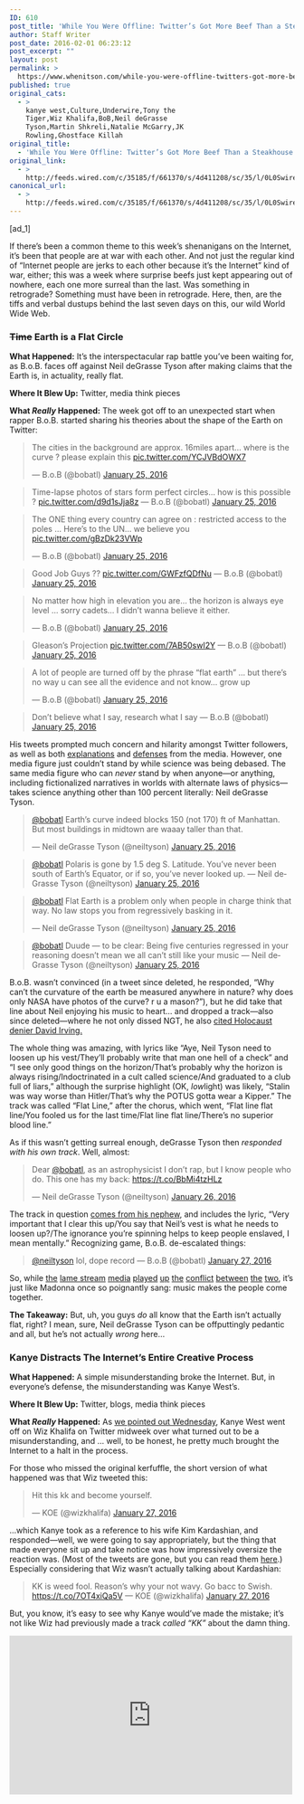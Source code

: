 ```yaml
---
ID: 610
post_title: 'While You Were Offline: Twitter’s Got More Beef Than a Steakhouse'
author: Staff Writer
post_date: 2016-02-01 06:23:12
post_excerpt: ""
layout: post
permalink: >
  https://www.whenitson.com/while-you-were-offline-twitters-got-more-beef-than-a-steakhouse/
published: true
original_cats:
  - >
    kanye west,Culture,Underwire,Tony the
    Tiger,Wiz Khalifa,BoB,Neil deGrasse
    Tyson,Martin Shkreli,Natalie McGarry,JK
    Rowling,Ghostface Killah
original_title:
  - 'While You Were Offline: Twitter’s Got More Beef Than a Steakhouse'
original_link:
  - >
    http://feeds.wired.com/c/35185/f/661370/s/4d411208/sc/35/l/0L0Swired0N0C20A160C0A10Cinternet0Eweek0E560C/story01.htm
canonical_url:
  - >
    http://feeds.wired.com/c/35185/f/661370/s/4d411208/sc/35/l/0L0Swired0N0C20A160C0A10Cinternet0Eweek0E560C/story01.htm
---
```

 [ad_1]
<br><div id=""><p>If there’s been a common theme to this week’s shenanigans on the Internet, it’s been that people are at war with each other. And not just the regular kind of “Internet people are jerks to each other because it’s the Internet” kind of war, either; this was a week where surprise beefs just kept appearing out of nowhere, each one more surreal than the last. Was something in retrograde? Something must have been in retrograde. Here, then, are the tiffs and verbal dustups behind the last seven days on this, our wild World Wide Web.</p>
<h3><del>Time</del> Earth is a Flat Circle</h3>
<p><strong>What Happened:</strong> It’s the interspectacular rap battle you’ve been waiting for, as B.o.B. faces off against Neil deGrasse Tyson after making claims that the Earth is, in actuality, really flat.</p>
<p><strong>Where It Blew Up:</strong> Twitter, media think pieces</p>
<p><strong>What <em>Really</em> Happened:</strong> The week got off to an unexpected start when rapper B.o.B. started sharing his theories about the shape of the Earth on Twitter:</p>
<blockquote class="twitter-tweet" lang="en" readability="6.6666666666667">
<p dir="ltr" lang="en">The cities in the background are approx. 16miles apart… where is the curve ? please explain this <a href="https://t.co/YCJVBdOWX7">pic.twitter.com/YCJVBdOWX7</a></p>
<p>— B.o.B (@bobatl) <a href="https://twitter.com/bobatl/status/691411463051804676">January 25, 2016</a></p></blockquote>

<blockquote class="twitter-tweet" lang="en" readability="4.8540145985401"><p>Time-lapse photos of stars form perfect circles… how is this possible ? <a href="https://t.co/d9d1sJja8z">pic.twitter.com/d9d1sJja8z</a> — B.o.B (@bobatl) <a href="https://twitter.com/bobatl/status/691415260134158336">January 25, 2016</a></p></blockquote>

<blockquote class="twitter-tweet" lang="en" readability="6.876404494382">
<p dir="ltr" lang="en">The ONE thing every country can agree on : restricted access to the poles … Here’s to the UN… we believe you <a href="https://t.co/gBzDk23VWp">pic.twitter.com/gBzDk23VWp</a></p>
<p>— B.o.B (@bobatl) <a href="https://twitter.com/bobatl/status/691417634584199169">January 25, 2016</a></p></blockquote>

<blockquote class="twitter-tweet" lang="en" readability="3.0697674418605"><p>Good Job Guys ?? <a href="https://t.co/GWFzfQDfNu">pic.twitter.com/GWFzfQDfNu</a> — B.o.B (@bobatl) <a href="https://twitter.com/bobatl/status/691420354699354113">January 25, 2016</a></p></blockquote>

<blockquote class="twitter-tweet" lang="en" readability="8.1377245508982">
<p dir="ltr" lang="en">No matter how high in elevation you are… the horizon is always eye level … sorry cadets… I didn’t wanna believe it either.</p>
<p>— B.o.B (@bobatl) <a href="https://twitter.com/bobatl/status/691422284205178880">January 25, 2016</a></p></blockquote>

<blockquote class="twitter-tweet" lang="en" readability="3.0697674418605"><p>Gleason’s Projection <a href="https://t.co/7AB50swI2Y">pic.twitter.com/7AB50swI2Y</a> — B.o.B (@bobatl) <a href="https://twitter.com/bobatl/status/691425299406286848">January 25, 2016</a></p></blockquote>

<blockquote class="twitter-tweet" lang="en" readability="8.1724137931034">
<p dir="ltr" lang="en">A lot of people are turned off by the phrase “flat earth” … but there’s no way u can see all the evidence and not know… grow up</p>
<p>— B.o.B (@bobatl) <a href="https://twitter.com/bobatl/status/691439089543880704">January 25, 2016</a></p></blockquote>

<blockquote class="twitter-tweet" lang="en" readability="5.6666666666667"><p>Don’t believe what I say, research what I say — B.o.B (@bobatl) <a href="https://twitter.com/bobatl/status/691469676119982080">January 25, 2016</a></p></blockquote>

<p>His tweets prompted much concern and hilarity amongst Twitter followers, as well as both <a href="http://motherboard.vice.com/read/why-is-the-flat-earth-conspiracy-still-a-thing-b-o-b-neil-degrasse-tyson">explanations</a> and <a href="http://www.theatlantic.com/science/archive/2016/01/flat-earth-bob-outside-physicist/431583/">defenses</a> from the media. However, one media figure just couldn’t stand by while science was being debased. The same media figure who can <em>never</em> stand by when anyone—or anything, including fictionalized narratives in worlds with alternate laws of physics—takes science anything other than 100 percent literally: Neil deGrasse Tyson.</p>
<blockquote class="twitter-tweet" lang="en" readability="7.85">
<p dir="ltr" lang="en"><a href="https://twitter.com/bobatl">@bobatl</a> Earth’s curve indeed blocks 150 (not 170) ft of Manhattan. But most buildings in midtown are waaay taller than that.</p>
<p>— Neil deGrasse Tyson (@neiltyson) <a href="https://twitter.com/neiltyson/status/691647814338629632">January 25, 2016</a></p></blockquote>

<blockquote class="twitter-tweet" lang="en" readability="7.8810810810811"><p><a href="https://twitter.com/bobatl">@bobatl</a> Polaris is gone by 1.5 deg S. Latitude. You’ve never been south of Earth’s Equator, or if so, you’ve never looked up. — Neil deGrasse Tyson (@neiltyson) <a href="https://twitter.com/neiltyson/status/691650342363209729">January 25, 2016</a></p></blockquote>

<blockquote class="twitter-tweet" lang="en" readability="7.8370786516854">
<p dir="ltr" lang="en"><a href="https://twitter.com/bobatl">@bobatl</a> Flat Earth is a problem only when people in charge think that way. No law stops you from regressively basking in it.</p>
<p>— Neil deGrasse Tyson (@neiltyson) <a href="https://twitter.com/neiltyson/status/691652747674980355">January 25, 2016</a></p></blockquote>

<blockquote class="twitter-tweet" lang="en" readability="6.1297297297297"><p><a href="https://twitter.com/bobatl">@bobatl</a> Duude — to be clear: Being five centuries regressed in your reasoning doesn’t mean we all can’t still like your music — Neil deGrasse Tyson (@neiltyson) <a href="https://twitter.com/neiltyson/status/691655467978919936">January 25, 2016</a></p></blockquote>

<p>B.o.B. wasn’t convinced (in a tweet since deleted, he responded, “Why can’t the curvature of the earth be measured anywhere in nature? why does only NASA have photos of the curve? r u a mason?”), but he did take that line about Neil enjoying his music to heart… and dropped a track—also since deleted—where he not only dissed NGT, he also <a href="http://gawker.com/b-o-b-just-started-a-rap-war-with-neil-degrasse-tyson-1755122840">cited Holocaust denier David Irving.</a></p>
<p>The whole thing was amazing, with lyrics like “Aye, Neil Tyson need to loosen up his vest/They’ll probably write that man one hell of a check” and “I see only good things on the horizon/That’s probably why the horizon is always rising/Indoctrinated in a cult called science/And graduated to a club full of liars,” although the surprise highlight (OK, <em>low</em>light) was likely, “Stalin was way worse than Hitler/That’s why the POTUS gotta wear a Kipper.” The track was called “Flat Line,” after the chorus, which went, “Flat line flat line/You fooled us for the last time/Flat line flat line/There’s no superior blood line.”</p>
<p>As if this wasn’t getting surreal enough, deGrasse Tyson then <em>responded with his own track</em>. Well, almost:</p>
<blockquote class="twitter-tweet" lang="en" readability="8.1085714285714">
<p dir="ltr" lang="en">Dear <a href="https://twitter.com/bobatl">@bobatl</a>, as an astrophysicist I don’t rap, but I know people who do. This one has my back: <a href="https://t.co/BbMi4tzHLz">https://t.co/BbMi4tzHLz</a></p>
<p>— Neil deGrasse Tyson (@neiltyson) <a href="https://twitter.com/neiltyson/status/692122189143875586">January 26, 2016</a></p></blockquote>
<p>The track in question <a href="https://twitter.com/Mr_Tyson/status/692103954424074241">comes from his nephew</a>, and includes the lyric, “Very important that I clear this up/You say that Neil’s vest is what he needs to loosen up?/The ignorance you’re spinning helps to keep people enslaved, I mean mentally.” Recognizing game, B.o.B. de-escalated things:  </p>
<blockquote class="twitter-tweet" lang="en" data-conversation="none" readability="4.15625"><p><a href="https://twitter.com/neiltyson">@neiltyson</a> lol, dope record — B.o.B (@bobatl) <a href="https://twitter.com/bobatl/status/692377433325060096">January 27, 2016</a></p></blockquote>

<p>So, while <a href="http://www.huffingtonpost.com/entry/bob-says-earth-is-flat-neil-degrasse-tyson_us_56a65171e4b0d8cc109abcb7">the</a> <a href="http://www.someecards.com/entertainment/celebrities/bob-flat-earth-truther/">lame stream</a> <a href="edition.cnn.com/2016/01/26/entertainment/rapper-bob-earth-flat-theory/index.html">media</a> <a href="https://www.washingtonpost.com/news/reliable-source/wp/2016/01/27/nasa-isnt-going-to-touch-b-o-b-s-flat-earth-rant/">played</a> <a href="http://www.npr.org/sections/thetwo-way/2016/01/26/464474518/neil-degrasse-tyson-gets-into-a-rap-battle-with-b-o-b-over-flat-earth-theory">up</a> <a href="http://www.nytimes.com/2016/01/27/arts/music/rapper-bob-insists-earth-is-flat-take-that-neil-degrasse-tyson.html?_r=0">the</a> <a href="http://www.theverge.com/2016/1/26/10832534/bob-neil-degrasse-tyson-diss-track-flat-earth">conflict</a> <a href="http://www.theguardian.com/music/2016/jan/26/flat-earth-rapper-bob-neil-degrasse-tyson-diss-track">between</a> <a href="http://time.com/4197726/flat-earth-tyson-bob-twitter-feud/">the</a> <a href="http://www.vulture.com/2016/01/bob-dropped-a-neil-degrasse-tyson-diss-track.html">two</a>, it’s just like Madonna once so poignantly sang: music makes the people come together.</p>
<p><strong>The Takeaway:</strong> But, uh, you guys <em>do</em> all know that the Earth isn’t actually flat, right? I mean, sure, Neil deGrasse Tyson can be offputtingly pedantic and all, but he’s not actually <em>wrong</em> here…</p>
<h3>Kanye Distracts The Internet’s Entire Creative Process</h3>
<p><strong>What Happened:</strong> A simple misunderstanding broke the Internet. But, in everyone’s defense, the misunderstanding was Kanye West’s.</p>
<p><strong>Where It Blew Up:</strong> Twitter, blogs, media think pieces</p>
<p><strong>What <em>Really</em> Happened:</strong> As <a href="http://www.wired.com/2016/01/twitter-moments-matters-kanye-rant/">we pointed out Wednesday</a>, Kanye West went off on Wiz Khalifa on Twitter midweek over what turned out to be a misunderstanding, and … well, to be honest, he pretty much brought the Internet to a halt in the process.</p>
<p>For those who missed the original kerfuffle, the short version of what happened was that Wiz tweeted this:</p>
<blockquote class="twitter-tweet" lang="en" readability="6.1971830985915">
<p dir="ltr" lang="en">Hit this kk and become yourself.</p>
<p>— KOE (@wizkhalifa) <a href="https://twitter.com/wizkhalifa/status/692334374759616512">January 27, 2016</a></p></blockquote>
<p>…which Kanye took as a reference to his wife Kim Kardashian, and responded—well, we were going to say appropriately, but the thing that made everyone sit up and take notice was how impressively oversize the reaction was. (Most of the tweets are gone, but you can read them <a href="http://www.wired.com/2016/01/twitter-moments-matters-kanye-rant/" target="_blank">here</a>.) Especially considering that Wiz wasn’t actually talking about Kardashian: </p>
<blockquote class="twitter-tweet" lang="en" readability="4.8503937007874"><p>KK is weed fool. Reason’s why your not wavy. Go bacc to Swish. <a href="https://t.co/7OT4xiQa5V">https://t.co/7OT4xiQa5V</a> — KOE (@wizkhalifa) <a href="https://twitter.com/wizkhalifa/status/692423417874796544">January 27, 2016</a></p></blockquote>

<p>But, you know, it’s easy to see why Kanye would’ve made the mistake; it’s not like Wiz had previously made a track <em>called “KK”</em> about the damn thing.</p>
<p><iframe width="500" height="281" src="https://www.youtube.com/embed/Cp0d3-MQN_w?feature=oembed" frameborder="0" allowfullscreen=""/></p>
<p>Oh. Never mind.</p>
<p>Anyway, in retrospect, what’s amazing about Ye’s rant isn’t the rant itself, but everything that followed, as the Internet tried to come to terms with what had happened. As <a href="http://www.xxlmag.com/news/2016/01/kanye-west-wiz-khalifa-beef-memes/">parts of the rant became immediate memes</a> and <a href="http://www.buzzfeed.com/alexisnedd/which-kanye-tweet-are-you#.rf0rWoLM7"><em>BuzzFeed</em> quiz fodder</a>, the Internet sought to place what had just happened into context. <a href="http://www.theguardian.com/music/2016/jan/27/kanye-west-wiz-khalifa-twitter-feud-creative-process-distraction">Was Kanye thinking deeply about the big subjects</a>? Perhaps <a href="http://www.vox.com/2016/1/27/10854122/kanye-west-wiz-khalifa-twitter-explained">Vox could explain things to readers who had no idea what was going on</a>. Or maybe <a href="http://theweek.com/speedreads/601739/kanye-west-wiz-khalifas-impossibly-dumb-twitter-fight-explained">The Week</a>, for an even less likely to understand audience.</p>
<p>The (non-)fight <a href="http://www.rollingstone.com/music/news/kanye-west-blasts-wiz-khalifa-over-waves-comments-20160127">made</a> <a href="http://www.usmagazine.com/celebrity-news/news/kanye-west-thinks-wiz-khalifa-disrespected-kim-kardashian-read-his-crazy-rant-w162705">headlines</a> <a href="http://www.theroot.com/blogs/the_grapevine/2016/01/kanye_west_in_twitter_beef_with_wiz_khalifa_tells_rapper_he_owns_his_child.html">everywhere</a> <a href="http://www.billboard.com/articles/columns/hip-hop/6858316/kanye-west-wiz-khalifa-twitter-beef-guide">as</a> <a href="http://pitchfork.com/news/63189-kanye-west-viciously-attacks-wiz-khalifa-in-incredible-twitter-rant/">if</a> <a href="http://www.theverge.com/2016/1/27/10848730/kanye-west-twitter-beef-wiz-khalifa-waves">no one</a> <a href="http://www.highsnobiety.com/2016/01/28/kanye-west-wiz-khalifa-feud/">could</a> <a href="http://ftw.usatoday.com/2016/01/the-kanye-west-wiz-khalifa-beef-explained">really</a> <a href="http://www.esquire.com/entertainment/music/news/a41582/why-are-kanye-and-wiz-fighting-right-now/">understand</a> <a href="http://www.nydailynews.com/entertainment/music/kanye-west-blasts-wiz-khalifa-epic-twitter-rant-article-1.2511390">what</a> <a href="http://www.ew.com/article/2016/01/27/kanye-west-wiz-khalifa-twitter">just</a> <a href="http://www.vulture.com/2016/01/kanye-west-just-ethered-wiz-khalifa-on-twitter.html">happened</a>.</p>
<p>Thankfully social media was here to help.</p>
<blockquote class="twitter-tweet" lang="en" readability="5.5813953488372">
<p dir="ltr" lang="en">Kanye’s tweets as read by a Shakespearean actor. <a href="https://t.co/ZrkJjWqmIU">https://t.co/ZrkJjWqmIU</a></p>
<p>— David Schneider (@davidschneider) <a href="https://twitter.com/davidschneider/status/692477078814392320">January 27, 2016</a></p></blockquote>

<blockquote class="twitter-tweet" lang="en" readability="4.5161290322581"><p><a href="https://twitter.com/hashtag/YouHaveDistractedFromMyCreativeProcess?src=hash">#YouHaveDistractedFromMyCreativeProcess</a> is going to be my response to everyone who bothers me going forward. — Joe Berg (@JoeBleedsBlue) <a href="https://twitter.com/JoeBleedsBlue/status/692424705345765376">January 27, 2016</a></p></blockquote>

<blockquote class="twitter-tweet" lang="en" readability="3.4166666666667">
<p dir="ltr" lang="en"><a href="https://twitter.com/hashtag/YouHaveDistractedFromMyCreativeProcess?src=hash">#YouHaveDistractedFromMyCreativeProcess</a> is my new life slogan.</p>
<p>— MH (@HIM_88) <a href="https://twitter.com/HIM_88/status/692425599168724992">January 27, 2016</a></p></blockquote>

<blockquote class="twitter-tweet" lang="en" readability="2.6666666666667"><p>Sorry officer <a href="https://twitter.com/hashtag/YouHaveDistractedFromMyCreativeProcess?src=hash">#YouHaveDistractedFromMyCreativeProcess</a> — tender (@RoleModelMegan) <a href="https://twitter.com/RoleModelMegan/status/692432249682280448">January 27, 2016</a></p></blockquote>

<blockquote class="twitter-tweet" lang="en" readability="6.1090909090909">
<p dir="ltr" lang="en">I’m gonna refer to all good pieces of clothing as <a href="https://twitter.com/hashtag/coolpants?src=hash">#coolpants</a> now</p>
<p>— Jawn Didion (@730Eric) <a href="https://twitter.com/730Eric/status/692426268789325824">January 27, 2016</a></p></blockquote>
<p>Oh, and why <em>did</em> Kanye delete the tweets?   </p>
<blockquote class="twitter-tweet" lang="en" readability="5.9818181818182"><p>Kanye gotta delete those tweets before his 2020 presidential campaign — RiceGum (@RicexGum) <a href="https://twitter.com/RicexGum/status/692447216447811584">January 27, 2016</a></p></blockquote>

<p>Well, that’s one potential reason, but many people think it’s because Amber Rose—Kanye and Wiz’s mutual ex, and someone who was collateral damage in West’s deleted rant—got involved by posting this:</p>
<blockquote class="twitter-tweet" lang="en" readability="5.961038961039">
<p dir="ltr" lang="en">Awww <a href="https://twitter.com/kanyewest">@kanyewest</a> are u mad I’m not around to play in ur asshole anymore? <a href="https://twitter.com/hashtag/FingersInTheBootyAssBitch?src=hash">#FingersInTheBootyAssBitch</a>☝</p>
<p>— Amber Rose (@DaRealAmberRose) <a href="https://twitter.com/DaRealAmberRose/status/692445698160091136">January 27, 2016</a></p></blockquote>
<p>That was posted before the tweets were deleted. And then, after the tweets were deleted, she posted this: </p>
<blockquote class="twitter-tweet" lang="en" readability="3.9030303030303"><p>Lol <a href="https://twitter.com/kanyewest">@kanyewest</a> Now u wanna delete ur tweets cuz Muva has arrived? <a href="https://twitter.com/hashtag/TwitterFingers?src=hash">#TwitterFingers</a> <a href="https://twitter.com/hashtag/UrGettingBodiedByAStripperNigga?src=hash">#UrGettingBodiedByAStripperNigga</a> — Amber Rose (@DaRealAmberRose) <a href="https://twitter.com/DaRealAmberRose/status/692453033905561601">January 27, 2016</a></p></blockquote>

<p>As #buttstuff started trending on Twitter as a result (no, really), West felt the need to clarify that, <em>no</em>, of course he’s not into that:</p>
<blockquote class="twitter-tweet" lang="en" readability="8.1627906976744">
<p dir="ltr" lang="en">Exes can be mad but just know I never let them play with my ass… I don’t do that… I stay away from that area all together</p>
<p>— KANYE WEST (@kanyewest) <a href="https://twitter.com/kanyewest/status/692967570740224001">January 29, 2016</a></p></blockquote>

<blockquote class="twitter-tweet" lang="en" readability="6.3777777777778"><p>I’m not into that kind of shit… I like pictures and videos Me and my wife got the kind of love that can turn exes into best friends — KANYE WEST (@kanyewest) <a href="https://twitter.com/kanyewest/status/692967690844127235">January 29, 2016</a></p></blockquote>

<p>If there’s one highlight to come from this whole thing—besides the phrase “you have distracted from my creative process,” of course—it might be this last exchange. Kanye, you’re looking mighty nervous over there.</p>
<p><strong>The Takeaway:</strong> There are so many takeaways! Kanye is quick to rush to hilarious self-righteousness? The Internet equally quick to jump on it because it’s Kanye? The seeming ease with which Kanye can come up with perfect meme material? But really, Mr. West probably just wants us to focus on the two most important things: that <em>Waves</em>, his new album, is coming out soon and that he definitely isn’t into anal play whatsoever, no sir, why would you ever say such a thing?</p>
<h3/>
<h3>This Week’s <em>No, Really, What The Hell?</em> Moment</h3>
<p><strong>What Happened:</strong> As if deGrasse Tyson/B.o.B. wasn’t strange enough, this week saw a second entirely unexpected beef, as Ghostface Killah and Martin Shkreli have gone to war. With unintentionally hilarious results.</p>
<p><strong>Where It Blew Up:</strong> Twitter, blogs</p>
<p><strong>What <em>Really</em> Happened:</strong> This one is just nuts. Remember supervillain-in-training Martin Shkreli, the guy who <a href="http://www.wired.com/2015/09/week-on-the-internet-40-2/">hiked prices on a life-saving drug</a> and was then <a href="http://www.wired.com/2015/12/martin-shkreli-arrest/">arrested by the FBI on charges of securities fraud</a>? And remember that he <a href="http://www.wired.com/2015/12/week-on-the-internet-52/">bought the sole copy of that Wu-Tang Clan album</a>?</p>
<p>Well, it turns out that the Clan’s Ghostface Killah isn’t too happy about any of that, <a href="http://www.tmz.com/2016/01/22/ghostface-killah-martin-shkreli-wu-tang-album/">according to an interview he gave <em>TMZ</em></a>. “That shithead bought it, you know what I mean?” he said, referring to Shkreli. “You don’t take some AIDS pill that you have for seven dollars, and make it like eight hundred dollars. You don’t do that, I don’t care if you bought the Wu-Tang whatever.”</p>
<p>While many—some would say, the majority—would agree, the real world Lex Luthor wannabe wasn’t amused:</p>
<blockquote class="twitter-tweet" lang="en" readability="8.3505154639175">
<p dir="ltr" lang="en">Ghost mad that Shaolin outsold his last 5 albums… dude’s a non-profit rapper. Calls himself ironman, but sounds rusty AF <a href="https://twitter.com/GhostfaceKillah">@GhostfaceKillah</a></p>
<p>— Martin Shkreli (@MartinShkreli) <a href="https://twitter.com/MartinShkreli/status/690625749049544704">January 22, 2016</a></p></blockquote>
<p>Well, OK; that’s actually a pretty good burn. But it turns out, Ghostface wasn’t going to take that lying down. https://www.youtube.com/watch?v=JT_3o4-9WPw Oh, <em>shit</em>. You don’t insult a man’s Michael Jackson nose and not expect a response, right? Shkreli was <em>so</em> upset that his response had its own Twitter teaser.   </p>
<blockquote class="twitter-tweet" lang="en" readability="7.4921465968586"><p>A <a href="https://twitter.com/GhostfaceKillah">@GhostfaceKillah</a> response tomorrow evening. Don’t cry, Ghost. All rap careers come to an eventual end. Long time coming, motherfucker. — Martin Shkreli (@MartinShkreli) <a href="https://twitter.com/MartinShkreli/status/692116328187052034">January 26, 2016</a></p></blockquote>

<p>While that tweet might have seemed like someone going “Yeah? Yeah? I’m gonna have a <em>great</em> comeback, you just wait!” and then running away crying, it turned out that <a href="http://www.tmz.com/2016/01/28/martin-shkreli-ghostface-killah-threat/">Shkreli’s response was well worth waiting for</a>:</p>

<p>Amazing, right? It raises so many questions: Who are those random dudes behind Shkreli? Why is he pretending to be a gangster? Given that no one else will ever hear the Wu-Tang album, in what way is removing the Ghostface verses a threat at all? Has this man ever left his house? As you might expect, the Internet had to respond:</p>
<blockquote class="twitter-tweet" lang="en" readability="6.876404494382">
<p dir="ltr" lang="en">Why does every picture of Martin Shkreli look like he just got kicked out of a Tampa Bay strip club? <a href="https://t.co/btLvE5fsbL">pic.twitter.com/btLvE5fsbL</a></p>
<p>— Joe Berkowitz (@JoeBerkowitz) <a href="https://twitter.com/JoeBerkowitz/status/692792393289039872">January 28, 2016</a></p></blockquote>

<blockquote class="twitter-tweet" lang="en" data-conversation="none" data-cards="hidden" readability="5.5"><p>bruh Martin Shkreli really looks like a villain giving an ultimatum in a straight to dvd Steven Seagal film. <a href="https://t.co/wqHuAmscgO">pic.twitter.com/wqHuAmscgO</a> — Ahmed/Kanye’s Laptop (@big_business_) <a href="https://twitter.com/big_business_/status/692819062129299457">January 28, 2016</a></p></blockquote>

<blockquote class="twitter-tweet" lang="en" data-cards="hidden" readability="5.7872340425532">
<p dir="ltr" lang="en">Every time I think we’ve hit peak Shkreli he manages to outdo himself <a href="https://t.co/zRiGAxeJDI">https://t.co/zRiGAxeJDI</a></p>
<p>— Dan Hurley (@ApexHurley) <a href="https://twitter.com/ApexHurley/status/692762381852762112">January 28, 2016</a></p></blockquote>

<blockquote class="twitter-tweet" lang="en" readability="5.5471698113208"><p><a href="https://twitter.com/POTUS">@POTUS</a> please pre-pardon Ghostface for murdering Martin Shkreli — joe mande (@JoeMande) <a href="https://twitter.com/JoeMande/status/692827435486740481">January 28, 2016</a></p></blockquote>

<blockquote class="twitter-tweet" lang="en" readability="7.9787234042553">
<p dir="ltr" lang="en">Martin Shkreli’s last words are 100% going to be “Now hold on, we can talk about this!”</p>
<p>— Patrick Monahan (@pattymo) <a href="https://twitter.com/pattymo/status/692831487045951489">January 28, 2016</a></p></blockquote>
<p>Of course, the video <a href="https://www.washingtonpost.com/news/morning-mix/wp/2016/01/29/pharma-bro-martin-shkreli-at-war-with-ghostface-killah-after-rapper-insults-his-nose/">immediately</a> <a href="http://www.cnbc.com/2016/01/28/martin-shkreli-slaps-down-rapper-ghostface-killah-in-vulgar-video.html">went</a> <a href="http://www.ew.com/article/2016/01/28/martin-shkreli-video-ghostface-killah">viral</a>, <a href="http://www.salon.com/2016/01/28/youre_not_ready_for_this_shkreli_disgraced_pharma_bro_threatens_to_erase_ghostface_killah_from_the_record_books_of_rap/">because</a> <a href="http://www.nydailynews.com/entertainment/music/secret-wu-tang-clan-album-martin-shkreli-video-article-1.2512672">how</a> <a href="http://www.tmz.com/2016/01/28/martin-shkreli-ghostface-killah-threat/">could</a> <a href="http://time.com/4199579/martin-shkreli-ghostface-killah-video/">it</a> <a href="http://pitchfork.com/news/63216-martin-shkreli-releases-insane-ghostface-killah-diss-video/">not</a>? It’s not every day that a disgraced CEO who is under federal investigation threatens a rapper via a video in which he is surrounded by, let’s be honest, actors or bodyguards dressed in hoodies and masks to disguise their blushes. This is something that <em>deserved</em> to be seen by all. Oh, yeah; and after TMZ <a href="https://twitter.com/TMZLive/status/692771414483402752">tweeted that Shkreli was the “absolute worst,”</a> he <a href="http://www.tmz.com/2016/01/28/martin-shkreli-ghostface-killah-tmz-live/">called in to <em>TMZ Live</em> just to say that he wasn’t threatening Ghostface, really, and by the way, he deserves respect and he’ll defeat the legal charges against him. <em>How is this man even real</em>?</a> <strong>The Takeaway:</strong> Take it away, Twitter:   </p>
<blockquote class="twitter-tweet" lang="en" readability="6.3450292397661"><p>B.o.B. vs Neil Degrasse Tyson? Martin Shkreli vs. Ghostface Killer? 2016 is shaping up to be a weird year for rap beefs. — Jeffrey Rowe (@Roweyourboatz) <a href="https://twitter.com/Roweyourboatz/status/692837465862713344">January 28, 2016</a></p></blockquote>

<h3>Twitterosum Lessononia!</h3>
<p><strong>What Happened:</strong> Next up in this parade of social media war: the woman who wrote <em>Harry Potter</em> taking on a member of the British Parliament. No, really.</p>
<p><strong>Where It Blew Up:</strong> Twitter, media think pieces</p>
<p><strong>What <em>Really</em> Happened:</strong> Natalie McGarry is a British Parliament member who can’t seem to avoid controversy. She came to Parliament last May as part of the Scottish National Party’s massive sweep to power (The party won 56 of 59 seats in Scotland), only to become <a href="http://www.theguardian.com/politics/2015/nov/23/snp-mp-natalie-mcgarry-missing-donations-claim">embroiled in a scandal</a> over disappearing donations. Suspended from the SNP, she became an independent MP, and then this week, got into a fight on Twitter with J.K. Rowling that may see her sued for defamation of character. (You have to wonder what her constituents feel about her performance, don’t you?)</p>
<p>What led to this dramatic tweet from Rowling—</p>
<blockquote class="twitter-tweet" lang="en" readability="7.4057142857143">
<p dir="ltr" lang="en">.<a href="https://twitter.com/NatalieMcGarry">@NatalieMcGarry</a> You don’t appear to understand how Twitter or defamation works. I’m going to help you out with the latter.</p>
<p>— J.K. Rowling (@jk_rowling) <a href="https://twitter.com/jk_rowling/status/692832575400730624">January 28, 2016</a></p></blockquote>
<p>—was a <em>six hour</em> fight on Twitter between the author and the MP, over whether or not Rowling supported, in McGarry’s words, “a misogynist Twitter troll.” It all started here:   </p>
<blockquote class="twitter-tweet" lang="en" readability="4.8767123287671"><p>.<a href="https://twitter.com/NatalieMcGarry">@NatalieMcGarry</a> I’d love an explanation of this accusation, Natalie. <a href="https://t.co/Yh6VvLz285">pic.twitter.com/Yh6VvLz285</a> — J.K. Rowling (@jk_rowling) <a href="https://twitter.com/jk_rowling/status/692786594739257345">January 28, 2016</a></p></blockquote>

<blockquote class="twitter-tweet" lang="en" readability="8.2080924855491">
<p dir="ltr" lang="en">.<a href="https://twitter.com/NatalieMcGarry">@NatalieMcGarry</a> You are a politician making a public accusation. Show me where I have defended abusive, misogynist trolling.</p>
<p>— J.K. Rowling (@jk_rowling) <a href="https://twitter.com/jk_rowling/status/692789966376701953">January 28, 2016</a></p></blockquote>
<p>The conversation, which is now impossible to share thanks to McGarry having deleted tweets and locked her account, centered around the accusation that Rowling had positive interactions with <a href="https://twitter.com/BrianSpanner1">a pseudonymous account</a>  that takes delight in baiting, trolling and outright insulting Scottish nationalists—something that was actually true, because said account had donated money to Rowling’s charity, Lumos. After much back and forth where Rowling asked for proof that she had defending trolling as a practice, McGarry sent a tweet seemingly backing down. “On reflection, I do apologize for any misguided inference that you support misogyny or abuse instead of the folk you tweet,” it read. And then a McGarry supporter stepped in to defend the MP:   </p>
<blockquote class="twitter-tweet" lang="en" data-conversation="none" readability="5.0273224043716"><p>.<a href="https://twitter.com/jk_rowling">@jk_rowling</a> <a href="https://twitter.com/NatalieMcGarry">@NatalieMcGarry</a> The accusation was that you engage with, defend and complement abusive trolls. <a href="https://t.co/Si2iPiFqfI">pic.twitter.com/Si2iPiFqfI</a> — Alan Ferrier (@alanferrier) <a href="https://twitter.com/alanferrier/status/692804660810366976">January 28, 2016</a></p></blockquote>

<p>McGarry herself soon shared that image as proof, and seemingly recanted her apology. The only problem was the tweets <em>weren’t related at all</em>, as Rowling pointed out:</p>
<blockquote class="twitter-tweet" lang="en" data-conversation="none" readability="8.3426966292135">
<p dir="ltr" lang="en">.<a href="https://twitter.com/alanferrier">@alanferrier</a> .<a href="https://twitter.com/NatalieMcGarry">@NatalieMcGarry</a> Alan, you have cut and pasted screenshots, haven’t you? Do my responses follow that tweet or not?</p>
<p>— J.K. Rowling (@jk_rowling) <a href="https://twitter.com/jk_rowling/status/692809526362427393">January 28, 2016</a></p></blockquote>

<blockquote class="twitter-tweet" lang="en" readability="8.3597883597884"><p>.<a href="https://twitter.com/NatalieMcGarry">@NatalieMcGarry</a> *sighs* OK, Natalie, that’s cut and pasted to suggest I said ‘good man’ to that tweet, not to fundraising for charity. — J.K. Rowling (@jk_rowling) <a href="https://twitter.com/jk_rowling/status/692809725742817280">January 28, 2016</a></p></blockquote>

<blockquote class="twitter-tweet" lang="en" readability="7.4057142857143">
<p dir="ltr" lang="en">.<a href="https://twitter.com/NatalieMcGarry">@NatalieMcGarry</a> Which one is it? Are you presenting a cut and pasted screenshot as false evidence of your original accusation?</p>
<p>— J.K. Rowling (@jk_rowling) <a href="https://twitter.com/jk_rowling/status/692810277608407042">January 28, 2016</a></p></blockquote>

<blockquote class="twitter-tweet" lang="en" readability="5.4609929078014"><p>.<a href="https://twitter.com/NatalieMcGarry">@NatalieMcGarry</a> Or are you apologising? And incidentally: aren’t you on a plane right now? — J.K. Rowling (@jk_rowling) <a href="https://twitter.com/jk_rowling/status/692810386593181698">January 28, 2016</a></p></blockquote>

<p>After McGarry argued that Rowling’s interactions with the abusive account implied support for all of its tweets, Rowling responded:</p>
<blockquote class="twitter-tweet" lang="en" readability="7.96875">
<p dir="ltr" lang="en">It is your view that if person A interacts with person B on Twitter, they must be “supportive” of B’s every tweet? <a href="https://t.co/0FXcH4oDgb">https://t.co/0FXcH4oDgb</a></p>
<p>— J.K. Rowling (@jk_rowling) <a href="https://twitter.com/jk_rowling/status/692831094563954694">January 28, 2016</a></p></blockquote>

<blockquote class="twitter-tweet" lang="en" readability="4.9"><p>This has stunning implications for politicians everywhere. <a href="https://t.co/0FXcH4oDgb">https://t.co/0FXcH4oDgb</a> — J.K. Rowling (@jk_rowling) <a href="https://twitter.com/jk_rowling/status/692831194224787461">January 28, 2016</a></p></blockquote>

<p>…which led to the tweet where the author seemingly threatened legal action. (As of writing, <a href="http://www.theguardian.com/politics/2016/jan/29/snp-mp-natalie-mcgarry-accuses-jk-rowling-bullying-twitter-spat">no legal action had been taken</a>.)</p>
<p>The surreal spat <a href="http://perezhilton.com/2016-01-28-jk-rowling-twitter-feud-natalie-mcgarry-british-parliament-misogynist#.VqraYRHoqOs">made</a> <a href="http://www.ew.com/article/2016/1/28/jk-rowling-natalie-mcgarry-twitter">headlines</a> <a href="http://www.mirror.co.uk/tv/tv-news/jk-rowling-destroys-snp-politician-7266360">across</a> <a href="http://www.scotsman.com/news/politics/scots-mp-natalie-mcgarry-in-twitter-spat-with-jk-rowling-1-4014989">the</a> <a href="http://www.huffingtonpost.co.uk/2016/01/28/jk-rowling-receives-apology-natalie-mcgarry-mp_n_9103072.html">Internet</a>, <a href="http://www.independent.co.uk/news/people/jk-rowling-receives-apology-from-snps-natalie-mcgarry-after-being-accused-of-supporting-misogynist-a6840411.html">unsurprisingly</a>, but even as the McGarry supporter apologized for his role in proceedings—</p>
<blockquote class="twitter-tweet" lang="en" readability="6.25">
<p dir="ltr" lang="en">.<a href="https://twitter.com/alanferrier">@alanferrier</a> <a href="https://twitter.com/lumos">@lumos</a> Both the apology and the donation are generous, Alan. Thank you. <a href="https://t.co/tkDsS2ZM4M">pic.twitter.com/tkDsS2ZM4M</a></p>
<p>— J.K. Rowling (@jk_rowling) <a href="https://twitter.com/jk_rowling/status/693012754827993088">January 29, 2016</a></p></blockquote>
<p>—the two primary parties have gone silent on the matter; McGarry by taking her Twitter private and Rowling by moving on to more important matters:   </p>
<blockquote class="twitter-tweet" lang="en" readability="4.7894736842105"><p>When your dog decides you’ve written enough for one day. <a href="https://t.co/aDE9Av0z4E">pic.twitter.com/aDE9Av0z4E</a> — J.K. Rowling (@jk_rowling) <a href="https://twitter.com/jk_rowling/status/693105932868390914">January 29, 2016</a></p></blockquote>

<p><strong>The Takeaway:</strong> If only there was some way of keeping this story going longer! Say, getting another successful Scottish author involved, somehow…</p>
<blockquote class="twitter-tweet" lang="en" readability="6.9786096256684">
<p dir="ltr" lang="en">The anon troll coward whose misogynistic tweets precipitated feud btw <a href="https://twitter.com/jk_rowling">@jk_rowling</a> &amp; <a href="https://twitter.com/NatalieMcGarry">@NatalieMcGarry</a> must have wanked himself blind by now.</p>
<p>— Irvine Welsh (@IrvineWelsh) <a href="https://twitter.com/IrvineWelsh/status/693058583190228992">January 29, 2016</a></p></blockquote>

<h3>Social Media + Corporate Mascots = Not Grrrrrrrreat!</h3>
<p><strong>What Happened:</strong> Poor Tony the Tiger, who’s apparently had enough of admirers on social media. <strong>Where It Blew Up:</strong> Twitter, media think pieces <strong>What <em>Really</em> Happened:</strong> Okay, enough of the fighting. Let’s close out this week by turning our attention to romance. Well, unwanted romance. Well, okay, fine: unwanted <em>affection</em>. Tony the Tiger, the fictional corporate mascot of Kelloggs’ Frosted Flakes, had a bit of an image problem this week, when it emerged that <a href="http://internet.gawker.com/tony-the-tiger-turns-his-back-on-twitters-horny-furries-1755249263">the Twitter count belonging to the character had taken to pre-emptively blocking furries</a> after receiving tweets like this:   </p>
<blockquote class="twitter-tweet" lang="en" readability="3.6623376623377"><p><a href="https://twitter.com/realtonytiger">@realtonytiger</a> TFW NO PANTSS — small meme (@TheSmolYordle) <a href="https://twitter.com/TheSmolYordle/status/688702183869706240">January 17, 2016</a></p></blockquote>

<blockquote class="twitter-tweet" lang="en" readability="5.4468085106383">
<p dir="ltr" lang="en"><a href="https://twitter.com/realtonytiger">@realtonytiger</a> put that cereal in my ass daddy</p>
<p>— Rope Dog (@ropedog_ebooks) <a href="https://twitter.com/ropedog_ebooks/status/662027311319945216">November 4, 2015</a></p></blockquote>

<blockquote class="twitter-tweet" lang="en" readability="4.3898305084746"><p>.<a href="https://twitter.com/realtonytiger">@realtonytiger</a> <a href="https://twitter.com/LittleLeague">@LittleLeague</a> i want to see the stripes under your shorts tony — Sock (@SockCorgi) <a href="https://twitter.com/SockCorgi/status/682654501912899584">December 31, 2015</a></p></blockquote>

<blockquote class="twitter-tweet" lang="en" readability="4.8">
<p dir="ltr" lang="en"><a href="https://twitter.com/realtonytiger">@realtonytiger</a> frost my flakes dad</p>
<p>— John W. (@Plankfan) <a href="https://twitter.com/Plankfan/status/692110768993615872">January 26, 2016</a></p></blockquote>
<p>The resulting furor got its own hashtag (#TonyTigerGate) as furries tried to share their plight with the world:   </p>
<blockquote class="twitter-tweet" lang="en" readability="5.141592920354"><p>1/26/16 – The day we were forsaken by one of our own <a href="https://twitter.com/hashtag/TonyTigerGate?src=hash">#TonyTigerGate</a> — ~Ringalodeon~ (@_Ahty) <a href="https://twitter.com/_Ahty/status/692053192813621248">January 26, 2016</a></p></blockquote>

<blockquote class="twitter-tweet" lang="en" readability="4.4676258992806">
<p dir="ltr" lang="en"><a href="https://twitter.com/realtonytiger">@realtonytiger</a> Father, why have you forsaken me? <a href="https://twitter.com/hashtag/tonytigergate?src=hash">#tonytigergate</a> <a href="https://t.co/jTolfhU5WS">pic.twitter.com/jTolfhU5WS</a></p>
<p>— Dorky Toasters (@Raya_Wolf) <a href="https://twitter.com/Raya_Wolf/status/692060084281724929">January 26, 2016</a></p></blockquote>

<blockquote class="twitter-tweet" lang="en" readability="5.8648648648649"><p>has tony the tiger not seen the zootopia trailers. we out here. we mainstream. get with the times or get left behind. <a href="https://twitter.com/hashtag/tonytigergate?src=hash">#tonytigergate</a> — stray dog strut (@edgedestroys) <a href="https://twitter.com/edgedestroys/status/692064194586349572">January 26, 2016</a></p></blockquote>

<p>The media was happy to oblige; <a href="http://www.huffingtonpost.com/entry/tony-the-tiger-furries-twitter_us_56a7f600e4b04936c0e8a519">the</a> <a href="http://www.mtv.com/news/2732625/frosted-flakes-tony-the-tiger-twitter/">story</a> <a href="http://www.avclub.com/article/tony-tiger-having-block-horny-furries-twitter-231377">quickly</a> <a href="http://theinterrobang.com/tony-the-tiger-is-now-blocking-all-the-furries-on-twitter/">spread</a>, <a href="http://www.inquisitr.com/2745706/tony-the-tiger-turns-the-tables-on-horny-twitter-furries/">far</a> <a href="http://www.nydailynews.com/news/national/tony-tiger-harassed-twitter-furries-article-1.2512485">and</a> <a href="http://munchies.vice.com/articles/horny-internet-furries-want-to-get-frisky-with-your-favorite-snack-mascots">wide</a>, with some even <a href="http://www.papermag.com/a-tale-of-two-mascots-how-furries-spurned-by-tony-the-tiger-are-being--1574536912.html">comparing Tony’s seeming prudishness with other fictional mascots’ reactions</a>.</p>
<p>In the end, Tony was forced to make a coded apology:</p>
<blockquote class="twitter-tweet" lang="en" readability="10.124378109453">
<p dir="ltr" lang="en">I’m all for showing your stripes, feathers, etc. But let’s keep things gr-r-reat – &amp; family-friendly if you could. Cubs could be watching ?</p>
<p>— Tony the Tiger (@realtonytiger) <a href="https://twitter.com/realtonytiger/status/692532284210159621">January 28, 2016</a></p></blockquote>

<p>Now <em>that’s</em> g-r-r-ea—too obvious? Okay, I won’t go there, then.</p>
<p><strong>The Takeaway:</strong> Has anyone checked in on the Energizer Bunny lately? We’re suddenly very worried.</p>

			<a class="visually-hidden skip-to-text-link focusable bg-white" href="#start-of-content">Go Back to Top. Skip To: Start of Article.</a>

			
</div>
<br>[ad_2]
<br><a href="http://feeds.wired.com/c/35185/f/661370/s/4d411208/sc/35/l/0L0Swired0N0C20A160C0A10Cinternet0Eweek0E560C/story01.htm">Source </a>
